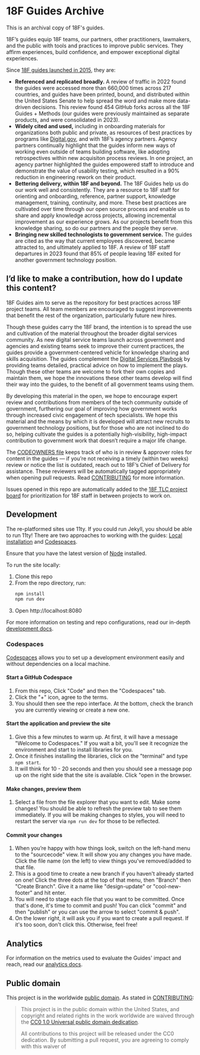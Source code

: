 # 18F Guides Archive

This is an archival copy of 18F's guides.

18F’s guides equip 18F teams, our partners, other practitioners, lawmakers, and the public with tools and practices to improve public services. They affirm experiences, build confidence, and empower exceptional digital experiences.

Since [18F guides launched in 2015](https://github.com/Lt-Kif/18f.gsa.gov-archive/blob/main/content/posts/2015-05-28-18F-guides.md), they are: 
- **Referenced and replicated broadly.** A review of traffic in 2022 found the guides were accessed more than 660,000 times across 217 countries, and guides have been printed, bound, and distributed within the United States Senate to help spread the word and make more data-driven decisions. This review found 454 GitHub forks across all the 18F Guides + Methods (our guides were previously maintained as separate products, and were consolidated in 2023).
- **Widely cited and used,** including in onboarding materials for organizations both public and private, as resources of best practices by programs like [Digital.gov](https://digital.gov/resources/), and with 18F’s agency partners. Agency partners continually highlight that the guides inform new ways of working even outside of teams building software, like adopting retrospectives within new acquisiton process reviews. In one project, an agency partner highlighted the guides empowered staff to introduce and demonstrate the value of usability testing, which resulted in a 90% reduction in engineering rework on their product.
- **Bettering delivery, within 18F and beyond.** The 18F Guides help us do our work well and consistently. They are a resource to 18F staff for orienting and onboarding, reference, partner support, knowledge management, training, continuity, and more. These best practices are cultivated over time through our open source process and enable us to share and apply knowledge across projects, allowing incremental improvement as our experience grows. As our projects benefit from this knowledge sharing, so do our partners and the people they serve.
- **Bringing new skilled technologists to government service.** The guides are cited as the way that current employees discovered, became attracted to, and ultimately applied to 18F. A review of 18F staff departures in 2023 found that 85% of people leaving 18F exited for another government technology position.

## I’d like to make a contribution, how do I update this content?

18F Guides aim to serve as the repository for best practices across 18F project teams. All team members are encouraged to suggest improvements that benefit the rest of the organization, particularly future new hires. 

Though these guides carry the 18F brand, the intention is to spread the use and cultivation of the material throughout the broader digital services community. As new digital service teams launch across government and agencies and existing teams seek to improve their current practices, the guides provide a government-centered vehicle for knowledge sharing and skills acquisition. The guides complement the [Digital Services Playbook](https://playbook.cio.gov/) by providing teams detailed, practical advice on how to implement the plays. Though these other teams are welcome to fork their own copies and maintain them, we hope the innovations these other teams develop will find their way into the guides, to the benefit of all government teams using them.

By developing this material in the open, we hope to encourage expert review and contributions from members of the tech community outside of government, furthering our goal of improving how government works through increased civic engagement of tech specialists. We hope this material and the means by which it is developed will attract new recruits to government technology positions, but for those who are not inclined to do so, helping cultivate the guides is a potentially high-visibility, high-impact contribution to government work that doesn’t require a major life change.

The [CODEOWNERS file](.github/CODEOWNERS) keeps track of who is in review & approver roles for content in the guides — if you’re not receiving a timely (within two weeks) review or notice the list is outdated, reach out to 18F’s Chief of Delivery for assistance. These reviewers will be automatically tagged appropriately when opening pull requests. Read [CONTRIBUTING](CONTRIBUTING.md) for more information.

Issues opened in this repo are automatically added to the [18F TLC project board](https://github.com/orgs/18F/projects/41/views/1) for prioritization for 18F staff in between projects to work on.

## Development
The re-platformed sites use 11ty. If you could run Jekyll, you should be able to run 11ty! There are two approaches to working with the guides: [Local installation](#local-installation) and [Codespaces](#codespaces).


Ensure that you have the latest version of [Node](https://nodejs.org/en/download) installed. 

To run the site locally:

1. Clone this repo
2. From the repo directory, run:
   ```sh
   npm install
   npm run dev
   ```
3. Open http://localhost:8080

For more information on testing and repo configurations, read our in-depth [development docs](/docs/development.md).

### Codespaces
[Codespaces](https://github.com/features/codespaces) allows you to set up a development environment easily and without dependencies on a local machine.

#### Start a GitHub Codespace
1. From this repo, Click "Code" and then the "Codespaces" tab.
2. Click the "+" icon, agree to the terms.
3. You should then see the repo interface. At the bottom, check the branch you are currently viewing or create a new one.

#### Start the application and preview the site
1. Give this a few minutes to warm up. At first, it will have a message "Welcome to Codespaces."  If you wait a bit, you'll see it recognize the environment and start to install libraries for you.
2. Once it finishes installing the libraries, click on the "terminal" and type ```npm start```. 
3. It will think for 10 - 20 seconds and then you should see a message pop up on the right side that the site is available.  Click "open in the browser.

#### Make changes, preview them
1. Select a file from the file explorer that you want to edit.  Make some changes!  You should be able to refresh the preview tab to see them immediately. If you will be making changes to styles, you will need to restart the server via ```npm run dev``` for those to be reflected.

#### Commit your changes
1. When you’re happy with how things look, switch on the left-hand menu to the "sourcecode" view. It will show you any changes you have made. Click the file name (on the left) to view things you've removed/added to that file.
2. This is a good time to create a new branch if you haven't already started on one!  Click the three dots at the top of that menu, then "Branch" then "Create Branch".  Give it a name like "design-update" or "cool-new-footer" and hit enter.
3. You will need to stage each file that you want to be committed. Once that's done, it's time to commit and push!  You can click "commit" and then "publish" or you can use the arrow to select "commit & push".
4. On the lower right, it will ask you if you want to create a pull request.  If it's too soon, don't click this.  Otherwise, feel free!

## Analytics

For information on the metrics used to evaluate the Guides' impact and reach, read our [analytics docs](/docs/analytics.md).

## Public domain

This project is in the worldwide [public domain](LICENSE.md). As stated in
[CONTRIBUTING](https://handbook.tts.gsa.gov/contributing/):

> This project is in the public domain within the United States, and copyright
> and related rights in the work worldwide are waived through the
> [CC0 1.0 Universal public domain dedication](https://creativecommons.org/publicdomain/zero/1.0/).
>
> All contributions to this project will be released under the CC0 dedication.
> By submitting a pull request, you are agreeing to comply with this waiver of
